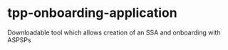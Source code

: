 # tpp-onboarding-application
Downloadable tool which allows creation of an SSA and onboarding with ASPSPs
